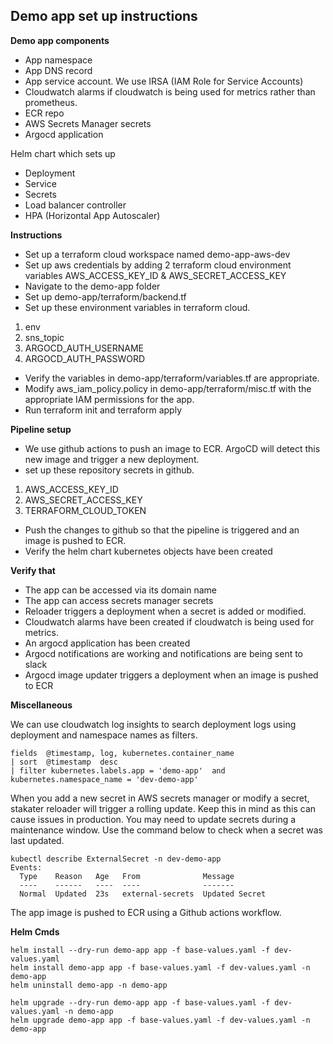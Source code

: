 ## Demo app set up instructions

**Demo app components**
 - App namespace 
 - App DNS record
 - App service account. We use IRSA (IAM Role for Service Accounts)
 - Cloudwatch alarms if cloudwatch is being used for metrics rather than prometheus.
 - ECR repo
 - AWS Secrets Manager secrets
 - Argocd application

Helm chart which sets up
- Deployment
- Service
- Secrets
- Load balancer controller
- HPA (Horizontal App Autoscaler)

**Instructions**

- Set up a terraform cloud workspace named demo-app-aws-dev
- Set up aws credentials by adding 2 terraform cloud environment variables AWS_ACCESS_KEY_ID & AWS_SECRET_ACCESS_KEY
- Navigate to the demo-app folder
- Set up demo-app/terraform/backend.tf
- Set up these environment variables in terraform cloud.

1. env
2. sns_topic
3. ARGOCD_AUTH_USERNAME 
4. ARGOCD_AUTH_PASSWORD

- Verify the variables in demo-app/terraform/variables.tf are appropriate. 
- Modify aws_iam_policy.policy in demo-app/terraform/misc.tf with the appropriate IAM permissions for the app. 
- Run terraform init and terraform apply

**Pipeline setup**
- We use github actions to push an image to ECR. ArgoCD will detect this new image and trigger a new deployment.
- set up these repository secrets in github.

1. AWS_ACCESS_KEY_ID
2. AWS_SECRET_ACCESS_KEY
3. TERRAFORM_CLOUD_TOKEN

- Push the changes to github so that the pipeline is triggered and an image is pushed to ECR.
- Verify the helm chart kubernetes objects have been created

**Verify that**
- The app can be accessed via its domain name
- The app can access secrets manager secrets
- Reloader triggers a deployment when a secret is added or modified.
- Cloudwatch alarms have been created if cloudwatch is being used for metrics.
- An argocd application has been created
-  Argocd notifications are working and notifications are being sent to slack
-  Argocd image updater triggers a deployment when an image is pushed to ECR

**Miscellaneous**

We can use cloudwatch log insights to search deployment logs using deployment and namespace names as filters.

    fields  @timestamp, log, kubernetes.container_name
    | sort  @timestamp  desc
    | filter kubernetes.labels.app = 'demo-app'  and kubernetes.namespace_name = 'dev-demo-app'

When you add a new secret in AWS secrets manager or modify a secret, stakater reloader will trigger a rolling update. Keep this in mind as this can cause issues in production. You may need to update secrets during a maintenance window. Use the command below to check when a secret was last updated.

    kubectl describe ExternalSecret -n dev-demo-app
    Events:
      Type    Reason   Age   From              Message
      ----    ------   ----  ----              -------
      Normal  Updated  23s   external-secrets  Updated Secret

The app image is pushed to ECR using a Github actions workflow.

**Helm Cmds**

    helm install --dry-run demo-app app -f base-values.yaml -f dev-values.yaml
    helm install demo-app app -f base-values.yaml -f dev-values.yaml -n demo-app
    helm uninstall demo-app -n demo-app
    
    helm upgrade --dry-run demo-app app -f base-values.yaml -f dev-values.yaml -n demo-app
    helm upgrade demo-app app -f base-values.yaml -f dev-values.yaml -n demo-app
